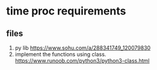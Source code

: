 # time proc requirements

## files
1. py lib https://www.sohu.com/a/288341749_120079830
2. implement the functions using class. https://www.runoob.com/python3/python3-class.html